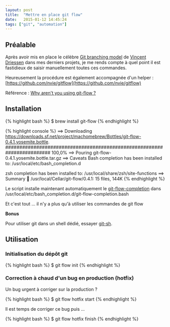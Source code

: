```yaml
---
layout: post
title:  "Mettre en place git flow"
date:   2015-01-12 14:45:24
tags: ["git", "automation"]
---
```


## Préalable

Après avoir mis en place le célèbre [Git branching model](http://nvie.com/posts/a-successful-git-branching-model/) de [Vincent Driessen](http://nvie.com/about/) dans mes derniers projets, je me rends compte à quel point il est fastidieux de saisir manuellement toutes ces commandes.

Heureusement la procédure est également accompagnée d'un helper : [https://github.com/nvie/gitflow](https://github.com/nvie/gitflow)

Référence : [Why aren't you using git-flow ?](http://jeffkreeftmeijer.com/2010/why-arent-you-using-git-flow/)

## Installation

{% highlight bash %}
$ brew install git-flow
{% endhighlight %}

{% highlight console %}
==> Downloading https://downloads.sf.net/project/machomebrew/Bottles/git-flow-0.4.1.yosemite.bottle.
######################################################################## 100,0%
==> Pouring git-flow-0.4.1.yosemite.bottle.tar.gz
==> Caveats
Bash completion has been installed to:
  /usr/local/etc/bash_completion.d

zsh completion has been installed to:
  /usr/local/share/zsh/site-functions
==> Summary
🍺  /usr/local/Cellar/git-flow/0.4.1: 15 files, 144K
{% endhighlight %}

Le script installe maintenant automatiquement le [git-flow-completion](https://github.com/bobthecow/git-flow-completion) dans /usr/local/etc/bash_completion.d/git-flow-completion.bash

Et c'est tout ... il n'y a plus qu'à utiliser les commandes de git flow

**Bonus**

Pour utiliser git dans un shell dédié, essayer [git-sh](https://github.com/rtomayko/git-sh).

## Utilisation

### Initialisation du dépôt git

{% highlight bash %}
$ git flow init
{% endhighlight %}

### Correction à chaud d'un bug en production (hotfix)

Un bug urgent à corriger sur la production ?

{% highlight bash %}
$ git flow hotfix start <nomduhotfix>
{% endhighlight %}

Il est temps de corriger ce bug puis ...

{% highlight bash %}
$ git flow hotfix finish <nomduhotfix>
{% endhighlight %}
